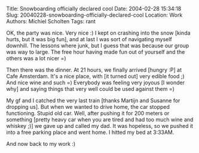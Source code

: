 Title: Snowboarding officially declared cool
Date: 2004-02-28 15:34:18
Slug: 20040228-snowboarding-officially-declared-cool
Location: Work
Authors: Michiel Scholten
Tags: rant

<p>OK, the party was nice. Very nice :) I kept on crashing into the snow [kinda hurts, but it was big fun], and at last I was sort of navigating myself downhill. The lessons where junk, but I guess that was because our group was way to large. The free hour having made fun out of yourself and the others was a lot nicer =)</p>
<p>Then there was the dinner. At 21 hours, we finally arrived [hungry :P] at Cafe Amsterdam. It's a nice place, with [it turned out] very edible food ;) And nice wine and such =) Everybody was feeling very joyous [I wonder why] and saying things that very well could be used against them =)</p>
<p>My gf and I catched the very last train [thanks Martijn and Susanne for dropping us]. But when we wanted to drive home, the car stopped functioning. Stupid old car. Well, after pushing it for 200 meters or something [pretty heavy car when you are tired and had too much wine and whiskey ;)] we gave up and called my dad. It was hopeless, so we pushed it into a free parking place and went home. I hitted my bed at 3:33AM.</p>
<p>And now back to my work :)</p>